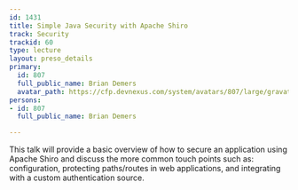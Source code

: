 ```yaml
---
id: 1431
title: Simple Java Security with Apache Shiro
track: Security
trackid: 60
type: lecture
layout: preso_details
primary:
  id: 807
  full_public_name: Brian Demers
  avatar_path: https://cfp.devnexus.com/system/avatars/807/large/gravatar.jpeg?1506473474
persons:
- id: 807
  full_public_name: Brian Demers

---
```

This talk will provide a basic overview of how to secure an application using Apache Shiro and discuss the more common touch points such as: configuration, protecting paths/routes in web applications, and integrating with a custom authentication source.